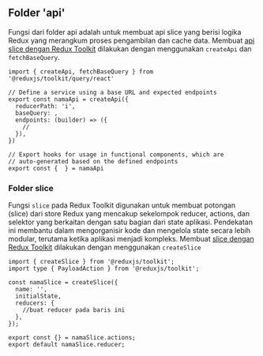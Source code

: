 ## Folder 'api'

Fungsi dari folder api adalah untuk membuat api slice yang berisi logika Redux yang merangkum proses pengambilan dan cache data. Membuat [api slice dengan Redux Toolkit](https://redux-toolkit.js.org/rtk-query/overview#create-an-api-slice) dilakukan dengan menggunakan `createApi` dan `fetchBaseQuery`.

```tsx
import { createApi, fetchBaseQuery } from '@reduxjs/toolkit/query/react'

// Define a service using a base URL and expected endpoints
export const namaApi = createApi({
  reducerPath: 'i',
  baseQuery: ,
  endpoints: (builder) => ({
    //
  }),
})

// Export hooks for usage in functional components, which are
// auto-generated based on the defined endpoints
export const {  } = namaApi
```

### **Folder slice**

Fungsi `slice` pada Redux Toolkit digunakan untuk membuat potongan (slice) dari store Redux yang mencakup sekelompok reducer, actions, dan selektor yang berkaitan dengan satu bagian dari state aplikasi. Pendekatan ini membantu dalam mengorganisir kode dan mengelola state secara lebih modular, terutama ketika aplikasi menjadi kompleks. Membuat [slice dengan Redux Toolkit](https://redux-toolkit.js.org/api/createslice) dilakukan dengan menggunakan `createSlice`

```tsx
import { createSlice } from '@reduxjs/toolkit';
import type { PayloadAction } from '@reduxjs/toolkit';

const namaSlice = createSlice({
  name: '',
  initialState,
  reducers: {
    //buat reducer pada baris ini
  },
});

export const {} = namaSlice.actions;
export default namaSlice.reducer;
```
